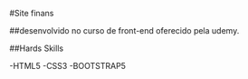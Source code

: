 #Site finans

##desenvolvido no curso de front-end oferecido pela udemy.

##Hards Skills

-HTML5
-CSS3
-BOOTSTRAP5
